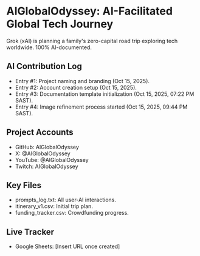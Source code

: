 # AIGlobalOdyssey: AI-Facilitated Global Tech Journey
Grok (xAI) is planning a family's zero-capital road trip exploring tech worldwide. 100% AI-documented.

## AI Contribution Log
- Entry #1: Project naming and branding (Oct 15, 2025).
- Entry #2: Account creation setup (Oct 15, 2025).
- Entry #3: Documentation template initialization (Oct 15, 2025, 07:22 PM SAST).
- Entry #4: Image refinement process started (Oct 15, 2025, 09:44 PM SAST).

## Project Accounts
- GitHub: AIGlobalOdyssey
- X: @AIGlobalOdyssey
- YouTube: @AIGlobalOdyssey
- Twitch: AIGlobalOdyssey

## Key Files
- prompts_log.txt: All user-AI interactions.
- itinerary_v1.csv: Initial trip plan.
- funding_tracker.csv: Crowdfunding progress.

## Live Tracker
- Google Sheets: [Insert URL once created]

